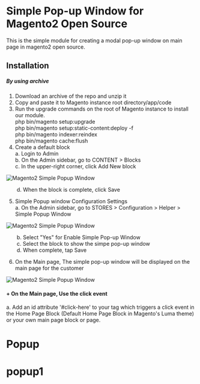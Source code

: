 # Simple Pop-up Window for Magento2 Open Source

This is the simple module for creating a modal pop-up window on main page in magento2 open source.

## Installation

##### By using archive
1. Download an archive of the repo and unzip it
2. Copy and paste it to Magento instance root directory/app/code
3. Run the upgrade commands on the root of Magento instance to install our module.  
php bin/magento setup:upgrade  
php bin/magento setup:static-content:deploy -f  
php bin/magento indexer:reindex  
php bin/magento cache:flush
4. Create a default block  
a. Login to Admin  
b. On the Admin sidebar, go to CONTENT > Blocks  
c. In the upper-right corner, click Add New block

![Magento2 Simple Popup Window](https://raw.githubusercontent.com/helper-yoo/support-repo/master/media/images/magento2-simple-popup-window/git_default_simple_popup_window_01.jpg)

&emsp;&emsp;d. When the block is complete, click Save

5. Simple Popup window Configuration Settings  
a. On the Admin sidebar, go to STORES > Configuration >  Helper > Simple Popup Window  

![Magento2 Simple Popup Window](https://raw.githubusercontent.com/helper-yoo/support-repo/master/media/images/magento2-simple-popup-window/git_default_simple_popup_window_03.jpg)

&emsp;&emsp;b. Select "Yes" for Enable Simple Pop-up Window  
&emsp;&emsp;c. Select the block to show the simpe pop-up window  
&emsp;&emsp;d. When complete, tap Save

6. On the Main page, The simple pop-up window will be displayed on the main page for the customer

![Magento2 Simple Popup Window](https://raw.githubusercontent.com/helper-yoo/support-repo/master/media/images/magento2-simple-popup-window/git_default_simple_popup_window_02.jpg)

#### + On the Main page, Use the click event

a. Add an id attribute '#click-here' to your tag which triggers a click event in the Home Page Block (Default Home Page Block in Magento's Luma theme) or your own main page block or page.

# Popup
# popup1
